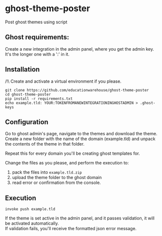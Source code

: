 # ghost-theme-poster
Post ghost themes using script

## Ghost requirements: 
Create a new integration in the admin panel, where you get the admin key. It's the longer one with a ':' in it. 

## Installation
/!\ Create and activate a virtual environment if you please. 

```
git clone https://github.com/educationwarehouse/ghost-theme-poster
cd ghost-theme-poster 
pip install -r requirements.txt
echo example.tld: YOUR:TOKENFROMANEWINTEGRATIONINGHOSTADMIN > .ghost-keys 
```

## Configuration
Go to ghost admin's page, navigate to the themes and download the theme.  
Create a new folder with the name of the domain (example.tld) and unpack the contents of the theme in that folder. 

Repeat this for every domain you'll be creating ghost templates for. 

Change the files as you please, and perform the execution to: 
 1. pack the files into `example.tld.zip` 
 1. upload the theme folder to the ghost domain 
 1. read error or confirmation from the console.

## Execution
```
invoke push example.tld 
```
If the theme is set active in the admin panel, and it passes validation, it will be activated automatically.  
If validation fails, you'll receive the formatted json error message. 

